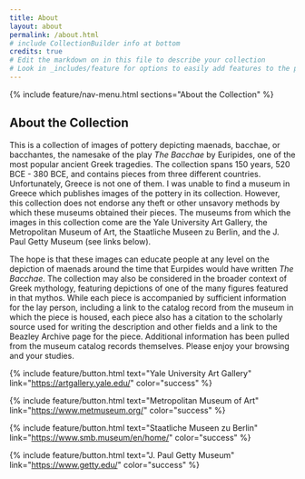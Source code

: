 ```yaml
---
title: About
layout: about
permalink: /about.html
# include CollectionBuilder info at bottom
credits: true
# Edit the markdown on in this file to describe your collection
# Look in _includes/feature for options to easily add features to the page
---
```


{% include feature/nav-menu.html sections="About the Collection" %}

## About the Collection

This is a collection of images of pottery depicting maenads, bacchae, or bacchantes, the namesake of the play <i>The Bacchae</i> by Euripides, one of the most popular ancient Greek tragedies. The collection spans 150 years, 520 BCE - 380 BCE, and contains pieces from three different countries. Unfortunately, Greece is not one of them. I was unable to find a museum in Greece which publishes images of the pottery in its collection. However, this collection does not endorse any theft or other unsavory methods by which these museums obtained their pieces. The museums from which the images in this collection come are the Yale University Art Gallery, the Metropolitan Museum of Art, the Staatliche Museen zu Berlin, and the J. Paul Getty Museum (see links below). 

The hope is that these images can educate people at any level on the depiction of maenads around the time that Eurpides would have written <i>The Bacchae</i>. The collection may also be considered in the broader context of Greek mythology, featuring depictions of one of the many figures featured in that mythos. While each piece is accompanied by sufficient information for the lay person, including a link to the catalog record from the museum in which the piece is housed, each piece also has a citation to the scholarly source used for writing the description and other fields and a link to the Beazley Archive page for the piece. Additional information has been pulled from the museum catalog records themselves. Please enjoy your browsing and your studies.

{% include feature/button.html text="Yale University Art Gallery" link="https://artgallery.yale.edu/" color="success" %}

{% include feature/button.html text="Metropolitan Museum of Art" link="https://www.metmuseum.org/" color="success" %}

{% include feature/button.html text="Staatliche Museen zu Berlin" link="https://www.smb.museum/en/home/" color="success" %}

{% include feature/button.html text="J. Paul Getty Museum" link="https://www.getty.edu/" color="success" %}
